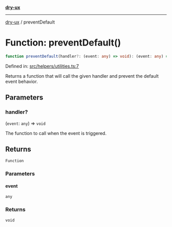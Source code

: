 [**dry-ux**](../README.md)

***

[dry-ux](../README.md) / preventDefault

# Function: preventDefault()

```ts
function preventDefault(handler?: (event: any) => void): (event: any) => void
```

Defined in: [src/helpers/utilities.ts:7](https://github.com/navedr/dry-ux/blob/357842b7190c45081ec89f2dfed62dd2067eff7b/src/helpers/utilities.ts#L7)

Returns a function that will call the given handler and prevent the default event behavior.

## Parameters

### handler?

(`event`: `any`) => `void`

The function to call when the event is triggered.

## Returns

`Function`

### Parameters

#### event

`any`

### Returns

`void`
